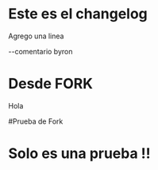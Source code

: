 # Este es el changelog

Agrego una linea

--comentario byron

# Desde FORK

Hola

#Prueba de Fork

# Solo es una prueba !!
